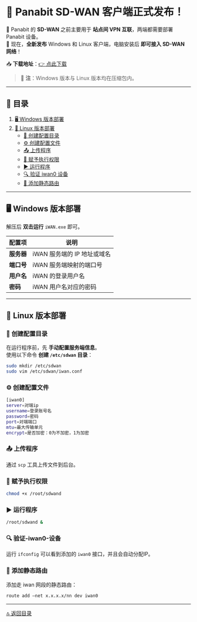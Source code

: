 
# 🚀 **Panabit SD-WAN 客户端正式发布！**

🔹 Panabit 的 **SD-WAN** 之前主要用于 **站点间 VPN 互联**，两端都需要部署 Panabit 设备。  
🔹 现在，**全新发布** Windows 和 Linux 客户端，电脑安装后 **即可接入 SD-WAN 网络**！  

📥 **下载地址**：[👉 点此下载](https://www.panabit.com/download)  

> 📝 **注**：Windows 版本与 Linux 版本均在压缩包内。

---

## 📌 **目录**
1. [🖥 Windows 版本部署](#🖥-windows-版本部署)
2. [🐧 Linux 版本部署](#🐧-linux-版本部署)
   - [📂 创建配置目录](#📂-创建配置目录)
   - [⚙️ 创建配置文件](#⚙️-创建配置文件)
   - [📤 上传程序](#📤-上传程序)
   - [🔑 赋予执行权限](#🔑-赋予执行权限)
   - [▶️ 运行程序](#▶️-运行程序)
   - [🔍 验证 iwan0 设备](#🔍-验证-iwan0-设备)
   - [🚦 添加静态路由](#🚦-添加静态路由)

---

## 🖥 **Windows 版本部署**
解压后 **双击运行** `iWAN.exe` 即可。

| 配置项    | 说明                          |
|-----------|-------------------------------|
| **服务器** | iWAN 服务端的 IP 地址或域名  |
| **端口号** | iWAN 服务端映射的端口号      |
| **用户名** | iWAN 的登录用户名            |
| **密码**   | iWAN 用户名对应的密码        |

---

## 🐧 **Linux 版本部署**

### 📂 **创建配置目录**
在运行程序前，先 **手动配置服务端信息**。  
使用以下命令 **创建 `/etc/sdwan` 目录**：
```bash
sudo mkdir /etc/sdwan
sudo vim /etc/sdwan/iwan.conf
```

### ⚙️ **创建配置文件**
```bash
[iwan0]
server=对端ip
username=登录账号名
password=密码
port=对端端口
mtu=最大传输单元
encrypt=是否加密：0为不加密，1为加密
```

### 📤 **上传程序**

通过 `scp` 工具上传文件到后台。

### 🔑 **赋予执行权限**

```bash
chmod +x /root/sdwand
```

### ▶️ **运行程序**

```bash
/root/sdwand &
```

###  🔍 **验证-iwan0-设备**

运行 `ifconfig` 可以看到添加的 `iwan0` 接口，并且会自动分配IP。

###  🚦 **添加静态路由**

添加走 iwan 网段的静态路由：

```bash
route add –net x.x.x.x/nn dev iwan0
```

---
[🔝 返回目录](#📌-目录)
